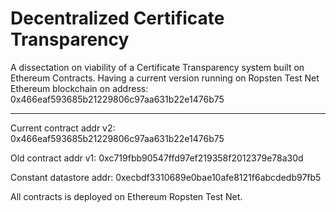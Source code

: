 # Decentralized Certificate Transparency
A dissectation on viability of a Certificate Transparency system built on Ethereum Contracts.
Having a current version running on Ropsten Test Net Ethereum blockchain on address: 0x466eaf593685b21229806c97aa631b22e1476b75

-------------------------------------------------------------------
Current contract addr v2: 0x466eaf593685b21229806c97aa631b22e1476b75

Old contract addr v1:     0xc719fbb90547ffd97ef219358f2012379e78a30d

Constant datastore addr:  0xecbdf3310689e0bae10afe8121f6abcdedb97fb5

All contracts is deployed on Ethereum Ropsten Test Net.
